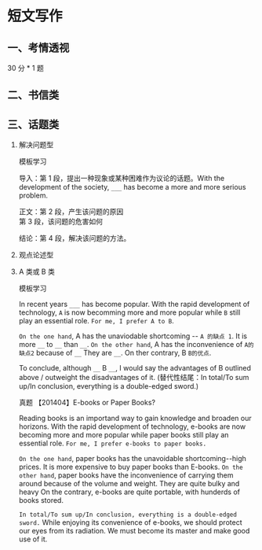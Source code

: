 # 短文写作

## 一、考情透视

30 分 \* 1 题

## 二、书信类

## 三、话题类

1. 解决问题型

   模板学习

   导入：第 1 段，提出一种现象或某种困难作为议论的话题。With the development of the society, `___` has become a more and more serious problem.

   正文：第 2 段，产生该问题的原因  
    第 3 段，该问题的危害如何

   结论：第 4 段，解决该问题的方法。

2. 观点论述型
3. A 类或 B 类

   模板学习

   In recent years `___` has become popular. With the rapid development of technology, `A` is now becomming more and more popular while `B` still play an essential role. `For me, I prefer A to B`.

   `On the one hand`, A has the unaviodable shortcoming -- `A 的缺点 1`. It is more `__` to `__` than `__`. `On the other hand`, A has the inconvenience of `A的缺点2` because of `__` They are `__`. On ther contrary, B `B的优点`.

   To conclude, although `__` B `__`, I would say the advantages of B outlined above / outweight the disadvantages of it. (替代性结尾：In total/To sum up/In conclusion, everything is a double-edged sword.)

   真题 【201404】E-books or Paper Books?

   Reading books is an importand way to gain knowledge and broaden our horizons. With the rapid development of technology, e-books are now becoming more and more popular while paper books still play an essential role. `For me, I prefer e-books to paper books.`

   `On the one hand`, paper books has the unavoidable shortcoming--high prices. It is more expensive to buy paper books than E-books. `On the other hand`, paper books have the inconvenience of carrying them around because of the volume and weight. They are quite bulky and heavy On the contrary, e-books are quite portable, with hunderds of books stored.

   `In total/To sum up/In conclusion, everything is a double-edged sword.` While enjoying its convenience of e-books, we should protect our eyes from its radiation. We must become its master and make good use of it.
